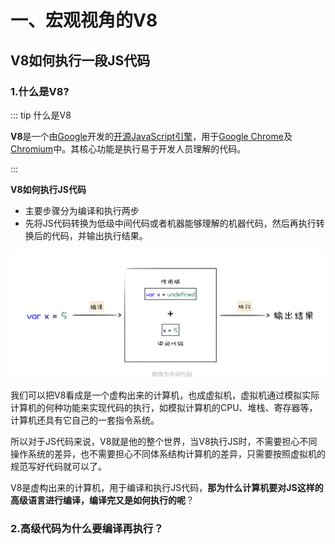 # 一、宏观视角的V8

## V8如何执行一段JS代码

### 1.什么是V8?

::: tip 什么是V8

**V8**是一个由[Google](https://zh.wikipedia.org/wiki/Google)开发的[开源](https://zh.wikipedia.org/wiki/开源)[JavaScript引擎](https://zh.wikipedia.org/wiki/JavaScript引擎)，用于[Google Chrome](https://zh.wikipedia.org/wiki/Google_Chrome)及[Chromium](https://zh.wikipedia.org/wiki/Chromium)中。其核心功能是执行易于开发人员理解的代码。

:::

**V8如何执行JS代码**

- 主要步骤分为编译和执行两步
- 先将JS代码转换为低级中间代码或者机器能够理解的机器代码，然后再执行转换后的代码，并输出执行结果。

![](./V8/transfer_mid_code.png)

我们可以把V8看成是一个虚构出来的计算机，也成虚拟机，虚拟机通过模拟实际计算机的何种功能来实现代码的执行，如模拟计算机的CPU、堆栈、寄存器等，计算机还具有它自己的一套指令系统。



所以对于JS代码来说，V8就是他的整个世界，当V8执行JS时，不需要担心不同操作系统的差异，也不需要担心不同体系结构计算机的差异，只需要按照虚拟机的规范写好代码就可以了。



V8是虚构出来的计算机，用于编译和执行JS代码，**那为什么计算机要对JS这样的高级语言进行编译，编译完又是如何执行的呢**？



### 2.高级代码为什么要编译再执行？



